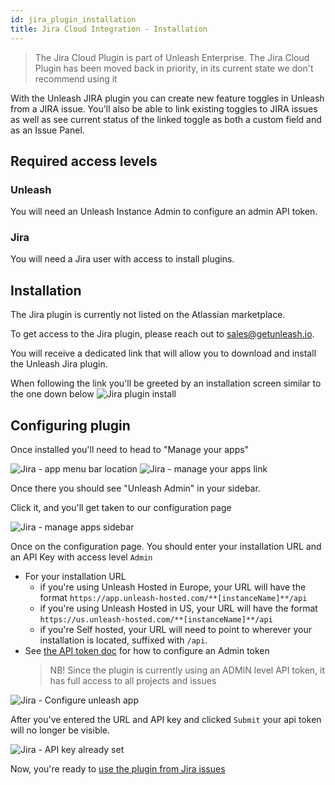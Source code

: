 ```yaml
---
id: jira_plugin_installation
title: Jira Cloud Integration - Installation
---
```

> The Jira Cloud Plugin is part of Unleash Enterprise.
> The Jira Cloud Plugin has been moved back in priority, in its current state we don't recommend using it

With the Unleash JIRA plugin you can create new feature toggles in Unleash from a JIRA issue. You'll also be able to link existing toggles to JIRA issues as well as see current status of the linked toggle as both a custom field and as an Issue Panel.

## Required access levels

### Unleash

You will need an Unleash Instance Admin to configure an admin API token.

### Jira

You will need a Jira user with access to install plugins.

## Installation

The Jira plugin is currently not listed on the Atlassian marketplace.

To get access to the Jira plugin, please reach out to sales@getunleash.io.

You will receive a dedicated link that will allow you to download and install the Unleash Jira plugin.

When following the link you'll be greeted by an installation screen similar to the one down below ![Jira plugin install](/img/jira_plugin_installation.png)

## Configuring plugin

Once installed you'll need to head to "Manage your apps"

![Jira - app menu bar location](/img/jira_apps_menu_bar.png) ![Jira - manage your apps link](/img/jira_manage_apps.png)

Once there you should see "Unleash Admin" in your sidebar.

Click it, and you'll get taken to our configuration page

![Jira - manage apps sidebar](/img/jira_manage_apps_sidebar.png)

Once on the configuration page. You should enter your installation URL and an API Key with access level `Admin`

- For your installation URL
  - if you're using Unleash Hosted in Europe, your URL will have the format `https://app.unleash-hosted.com/**[instanceName]**/api`
  - if you're using Unleash Hosted in US, your URL will have the format `https://us.unleash-hosted.com/**[instanceName]**/api`
  - if you're Self hosted, your URL will need to point to wherever your installation is located, suffixed with `/api`.
- See [the API token doc](/user_guide/api-token) for how to configure an Admin token
  > NB! Since the plugin is currently using an ADMIN level API token, it has full access to all projects and issues

![Jira - Configure unleash app](/img/jira_configure_unleash_app.png)

After you've entered the URL and API key and clicked `Submit` your api token will no longer be visible.

![Jira - API key already set](/img/jira_admin_api_key_set.png)

Now, you're ready to [use the plugin from Jira issues](/integrations/jira_plugin_usage)
